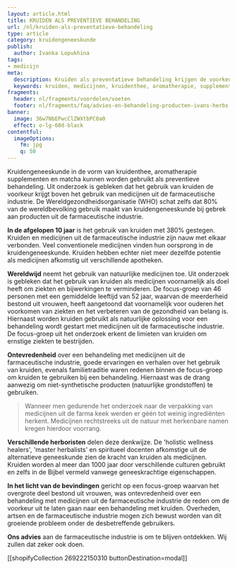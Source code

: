 ```yaml
---
layout: article.html
title: KRUIDEN ALS PREVENTIEVE BEHANDELING
url: /nl/kruiden-als-preventatieve-behandeling
type: article
category: kruidengeneeskunde
publish:
  author: Ivanka Lopukhina
tags:
- medicijn
meta:
  description: Kruiden als preventatieve behandeling krijgen de voorkeur boven medicijnen uit de farmaceutische industrie. Benieuwd naar onze inzichten?
  keywords: kruiden, medicijnen, kruidenthee, aromatherapie, supplementen, behandeling, kruidengeneeskunde, farmaceutische industrie, artikel
fragments:
  header: nl/fragments/voordelen/voeten
  footer: nl/fragments/faq/advies-en-behandeling-producten-ivans-herbs
banner:
  image: 36w7NbEPwcClZWXtbPC0a0
  effect: o-lg-60d-black
contentful:
  imageOptions:
    fm: jpg
    q: 50
---
```

Kruidengeneeskunde in de vorm van kruidenthee, aromatherapie supplementen en matcha kunnen worden gebruikt als preventieve behandeling. Uit onderzoek is gebleken dat het gebruik van kruiden de voorkeur krijgt boven het gebruik van medicijnen uit de farmaceutische industrie. De Wereldgezondheidsorganisatie (WHO) schat zelfs dat 80% van de wereldbevolking gebruik maakt van kruidengeneeskunde bij gebrek aan producten uit de farmaceutische industrie.

**In de afgelopen 10 jaar** is het gebruik van kruiden met 380% gestegen. Kruiden en medicijnen uit de farmaceutische industrie zijn nauw met elkaar verbonden. Veel conventionele medicijnen vinden hun oorsprong in de kruidengeneeskunde. Kruiden hebben echter niet meer dezelfde potentie als medicijnen afkomstig uit verschillende apotheken.

**Wereldwijd** neemt het gebruik van natuurlijke medicijnen toe. Uit onderzoek is gebleken dat het gebruik van kruiden als medicijnen voornamelijk als doel heeft om ziekten en bijwerkingen te verminderen. De focus-groep van 46 personen met een gemiddelde leeftijd van 52 jaar, waarvan de meerderheid bestond uit vrouwen, heeft aangetoond dat voornamelijk voor ouderen het voorkomen van ziekten en het verbeteren van de gezondheid van belang is. Hiernaast worden kruiden gebruikt als natuurlijke oplossing voor een behandeling wordt gestart met medicijnen uit de farmaceutische industrie. De focus-groep uit het onderzoek erkent de limieten van kruiden om ernstige ziekten te bestrijden.

**Ontevredenheid** over een behandeling met medicijnen uit de farmaceutische industrie, goede ervaringen en verhalen over het gebruik van kruiden, evenals familietraditie waren redenen binnen de focus-groep om kruiden te gebruiken bij een behandeling. Hiernaast was de drang aanwezig om niet-synthetische producten (natuurlijke grondstoffen) te gebruiken.

> Wanneer men gedurende het onderzoek naar de verpakking van medicijnen uit de farma keek werden er géén tot weinig ingrediënten herkent. Medicijnen rechtstreeks uit de natuur met herkenbare namen kregen hierdoor voorrang.

**Verschillende herboristen** delen deze denkwijze. De 'holistic wellness healers', 'master herbalists' en spiritueel docenten afkomstige uit de alternatieve geneeskunde zien de kracht van kruiden als medicijnen. Kruiden worden al meer dan 1000 jaar door verschillende culturen gebruikt en zelfs in de Bijbel vermeld vanwege geneeskrachtige eigenschappen.

**In het licht van de bevindingen** gericht op een focus-groep waarvan het overgrote deel bestond uit vrouwen, was ontevredenheid over een behandeling met medicijnen uit de farmaceutische industrie de reden om de voorkeur uit te laten gaan naar een behandeling met kruiden. Overheden, artsen en de farmaceutische industrie mogen zich bewust worden van dit groeiende probleem onder de desbetreffende gebruikers.

**Ons advies** aan de farmaceutische industrie is om te blijven ontdekken. Wij zullen dat zeker ook doen.

[[shopifyCollection 269222150310 buttonDestination=modal]]
